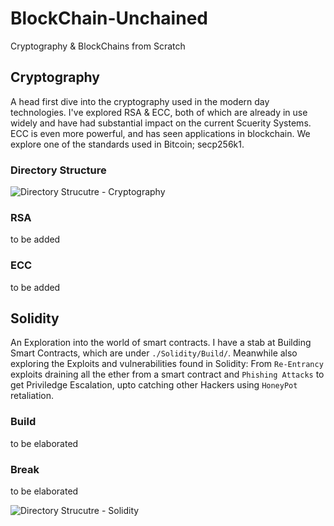 # BlockChain-Unchained
Cryptography & BlockChains from Scratch

## Cryptography
A head first dive into the cryptography used in the modern day technologies. I've explored RSA & ECC, both of which are already in use widely and have had substantial impact on the current Scuerity Systems. ECC is even more powerful, and has seen applications in blockchain. We explore one of the standards used in Bitcoin; secp256k1.

### Directory Structure
![Directory Strucutre - Cryptography](https://i.imgur.com/qdU5gZR.png)

### RSA
to be added

### ECC
to be added

## Solidity
An Exploration into the world of smart contracts.
I have a stab at Building Smart Contracts, which are under ```./Solidity/Build/```. Meanwhile also exploring the Exploits and vulnerabilities found in Solidity: From ```Re-Entrancy``` exploits draining all the ether from a smart contract and ```Phishing Attacks``` to get Priviledge Escalation, upto catching other Hackers using ```HoneyPot``` retaliation.  

### Build
to be elaborated

### Break
to be elaborated

![Directory Strucutre - Solidity](https://i.imgur.com/grNBfjj.png)
